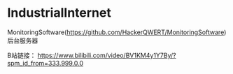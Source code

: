 # IndustrialInternet
MonitoringSoftware(https://github.com/HackerQWERT/MonitoringSoftware) 后台服务器

B站链接：
https://www.bilibili.com/video/BV1KM4y1Y7By/?spm_id_from=333.999.0.0
